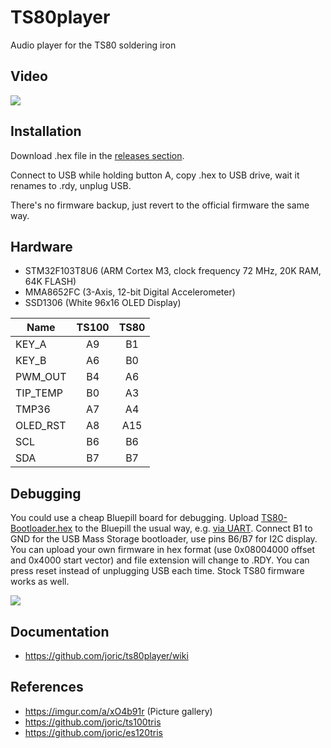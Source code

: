 # TS80player

Audio player for the TS80 soldering iron

## Video

[![](http://img.youtube.com/vi/aose7zWV1fM/0.jpg)](https://youtu.be/aose7zWV1fM)

## Installation

Download .hex file in the [releases section](https://github.com/joric/ts80player/releases).

Connect to USB while holding button A, copy .hex to USB drive, wait it renames to .rdy, unplug USB.

There's no firmware backup, just revert to the official firmware the same way.

## Hardware

* STM32F103T8U6 (ARM Cortex M3, clock frequency 72 MHz, 20K RAM, 64K FLASH)
* MMA8652FC (3-Axis, 12-bit Digital Accelerometer)
* SSD1306 (White 96x16 OLED Display)

Name    |TS100 | TS80
--------|:----:|:----:
KEY_A   |  A9  |  B1
KEY_B   |  A6  |  B0
PWM_OUT |  B4  |  A6
TIP_TEMP|  B0  |  A3
TMP36   |  A7  |  A4
OLED_RST|  A8  | A15
SCL     |  B6  |  B6
SDA     |  B7  |  B7

## Debugging

You could use a cheap Bluepill board for debugging.
Upload [TS80-Bootloader.hex](https://github.com/Ralim/ts100/blob/master/Development%20Resources/TS80-Bootloader.hex)
to the Bluepill the usual way, e.g. [via UART](https://github.com/joric/bluetosis/wiki/Uploading).
Connect B1 to GND for the USB Mass Storage bootloader, use pins B6/B7 for I2C display.
You can upload your own firmware in hex format (use 0x08004000 offset and 0x4000 start vector)
and file extension will change to .RDY.
You can press reset instead of unplugging USB each time.
Stock TS80 firmware works as well.

![](https://i.imgur.com/1jMHb4J.jpg)

## Documentation

* https://github.com/joric/ts80player/wiki

## References
* https://imgur.com/a/xO4b91r (Picture gallery)
* https://github.com/joric/ts100tris
* https://github.com/joric/es120tris
